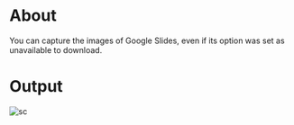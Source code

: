 # About
  You can capture the images of Google Slides, even if its option was set as unavailable to download.
  
# Output
![sc](https://user-images.githubusercontent.com/58103830/85630159-29331600-b6ae-11ea-8517-de937caa8d38.png)
